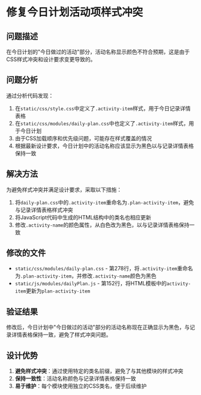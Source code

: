 # 修复今日计划活动项样式冲突

## 问题描述
在今日计划的"今日做过的活动"部分，活动名称显示颜色不符合预期，这是由于CSS样式冲突和设计要求变更导致的。

## 问题分析
通过分析代码发现：
1. 在`static/css/style.css`中定义了`.activity-item`样式，用于今日记录详情表格
2. 在`static/css/modules/daily-plan.css`中也定义了`.activity-item`样式，用于今日计划
3. 由于CSS加载顺序和优先级问题，可能存在样式覆盖的情况
4. 根据最新设计要求，今日计划中的活动名称应该显示为黑色以与记录详情表格保持一致

## 解决方法
为避免样式冲突并满足设计要求，采取以下措施：
1. 将`daily-plan.css`中的`.activity-item`重命名为`.plan-activity-item`，避免与记录详情表格样式冲突
2. 将JavaScript代码中生成的HTML结构中的类名也相应更新
3. 修改`.activity-name`的颜色属性，从白色改为黑色，以与记录详情表格保持一致

## 修改的文件
- `static/css/modules/daily-plan.css` - 第278行，将`.activity-item`重命名为`.plan-activity-item`，并修改`.activity-name`颜色为黑色
- `static/js/modules/dailyPlan.js` - 第152行，将HTML模板中的`activity-item`更新为`plan-activity-item`

## 验证结果
修改后，今日计划中"今日做过的活动"部分的活动名称现在正确显示为黑色，与记录详情表格保持一致，避免了样式冲突问题。

## 设计优势
1. **避免样式冲突**：通过使用特定的类名前缀，避免了与其他模块的样式冲突
2. **保持一致性**：活动名称颜色与记录详情表格保持一致
3. **易于维护**：每个模块使用独立的CSS类名，便于后续维护